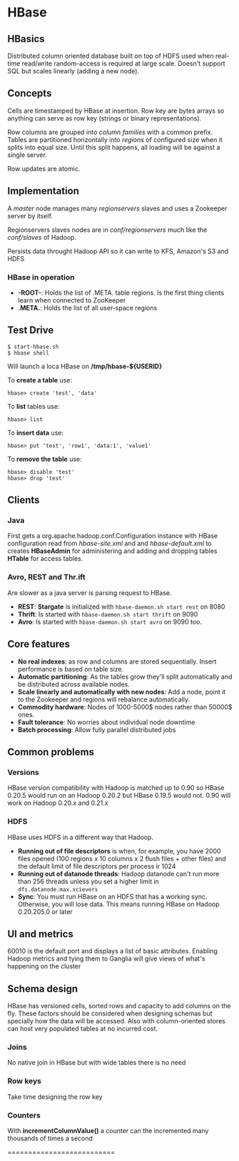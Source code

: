 # HBase

## HBasics
Distributed column oriented database built on top of HDFS used when real-time read/write random-access is required at large scale. Doesn't support SQL but scales linearly (adding a new node).

## Concepts
Cells are timestamped by HBase at insertion. Row key are bytes arrays so anything can serve as row key (strings or binary representations).

Row columns are grouped into *column families* with a common prefix. Tables are partitioned horizontally into *regions* of configured size when it splits into equal size. Until this split happens, all loading will be against a single server.

Row updates are atomic.

## Implementation
A *master* node manages many *regionservers* slaves and uses a Zookeeper server by itself.

Regionservers slaves nodes are in *conf/regionservers* much like the *conf/slaves* of Hadoop.

Persists data throught Hadoop API so it can write to KFS, Amazon's S3 and HDFS

### HBase in operation
* **-ROOT-**: Holds the list of .META. table regions. Is the first thing clients learn when connected to ZooKeeper
* **.META.**: Holds the list of all user-space regions

## Test Drive
	
	$ start-hbase.sh
	$ hbase shell

Will launch a loca HBase on **/tmp/hbase-${USERID}**

To **create a table** use:

	hbase> create 'test', 'data'

To **list** tables use:

	hbase> list

To **insert data** use:

	hbase> put 'test', 'row1', 'data:1', 'value1'

To **remove the table** use:

	hbase> disable 'test'
	hbase> drop 'test'

## Clients

### Java
First gets a org.apache.hadoop.conf.Configuration instance with HBase configuration read from *hbase-site.xml* and  and *hbase-default.xml* to creates **HBaseAdmin** for administering and adding and dropping tables **HTable** for access tables.

### Avro, REST and Thr.ift
Are slower as a java server is parsing request to HBase.

* **REST**: **Stargate** is initialized with `hbase-daemon.sh start rest` on 8080
* **Thrift**: Is started with `hbase-daemon.sh start thrift` on 9090
* **Avro**: Is started with `hbase-daemon.sh start avro` on 9090 too.

## Core features
* **No real indexes**: as row and columns are stored sequentially. Insert performance is based on table size.
* **Automatic partitioning**: As the tables grow they'll split automatically and be distributed across available nodes.
* **Scale linearly and automatically with new nodes**: Add a node, point it to the Zookeeper and regions will rebalance automatically.
* **Commodity hardware**: Nodes of 1000-5000$ nodes rather than 50000$ ones.
* **Fault tolerance**: No worries about individual node downtime
* **Batch processing**: Allow fully parallel distributed jobs

## Common problems

### Versions
HBase version compatibility with Hadoop is matched up to 0.90 so HBase 0.20.5 would run on an Hadoop 0.20.2 but HBase 0.19.5 would not. 0.90 will work on Hadoop 0.20.x and 0.21.x

### HDFS
HBase uses HDFS in a different way that Hadoop.

* **Running out of file descriptors** is when, for example, you have 2000 files opened (100 regions x 10 columns x 2 flush files + other files) and the default limit of file descriptors per process ir 1024
* **Running out of datanode threads**: Hadoop datanode can't run more than 256 threads unless you set a higher limit in `dfs.datanode.max.xcievers`
* **Sync**: You must run HBase on an HDFS that has a working sync. Otherwise, you will lose data. This means running HBase on Hadoop 0.20.205.0 or later

## UI and metrics
60010 is the default port and displays a list of basic attributes. Enabling Hadoop metrics and tying them to Ganglia will give views of what's happening on the cluster

## Schema design
HBase has versioned cells, sorted rows and capacity to add columns on the fly. These factors should be considered when designing schemas but specially how the data will be accessed. Also with column-oriented stores can host very populated tables at no incurred cost.

### Joins
No native join in HBase but with wide tables there is no need

### Row keys
Take time designing the row key

### Counters
With **incrementColumnValue()** a counter can the incremented many thousands of times a second

==========================